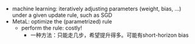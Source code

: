 - machine learning: iteratively adjusting parameters (weight, bias, ...) under a given update rule, such as SGD
- MetaL: optimize the (parametrized) rule
  - perform the rule: costly!
    - 一种方法：只能走几步，希望提升得多。可能有short-horizon bias